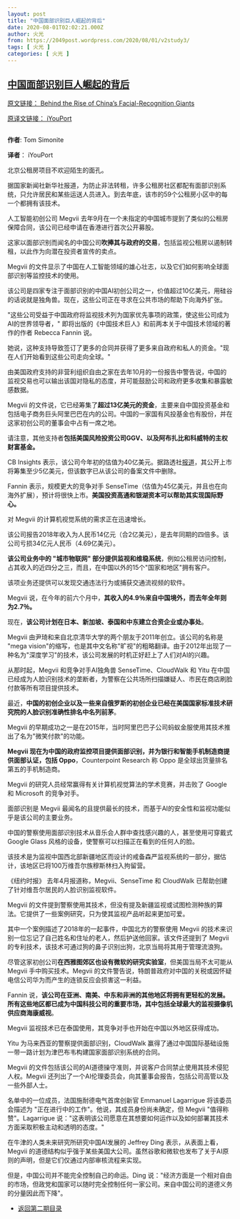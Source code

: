 ```yaml
---
layout: post
title: "中国面部识别巨人崛起的背后"
date: 2020-08-01T02:02:21.000Z
author: 火光
from: https://2049post.wordpress.com/2020/08/01/v2study3/
tags: [ 火光 ]
categories: [ 火光 ]
---
```

<!--1596247341000-->
[中国面部识别巨人崛起的背后](https://2049post.wordpress.com/2020/08/01/v2study3/)
------

<div>
<div class="wp-block-jetpack-markdown"><p><a href="https://www.wired.com/story/behind-rise-chinas-facial-recognition-giants/">原文链接： Behind the Rise of China&#8217;s Facial-Recognition Giants</a></p><p><a href="https://www.iyouport.org/%E4%B8%AD%E5%9B%BD%E9%9D%A2%E9%83%A8%E8%AF%86%E5%88%AB%E5%B7%A8%E4%BA%BA%E5%B4%9B%E8%B5%B7%E7%9A%84%E8%83%8C%E5%90%8E/">原译文链接： iYouPort</a></p><p><img src="https://i0.wp.com/www.iyouport.org/wp-content/uploads/2019/12/%E4%BA%BA%E8%84%B8%E8%AF%86%E5%88%AB.png?resize=1100%2C622&amp;ssl=1" alt=""></p><p><strong>作者</strong>: Tom Simonite</p><p><strong>译者</strong>： iYouPort</p><p>北京公租房项目不欢迎陌生的面孔。</p><p>据国家新闻社新华社报道，为防止非法转租，许多公租房社区都配有面部识别系统，只允许居民和某些运送人员进入。到去年底，该市的59个公租房小区中的每一个都拥有该技术。</p><p>人工智能初创公司 Megvii 去年9月在一个未指定的中国城市提到了类似的公租房保障合同，该公司已经申请在香港进行首次公开募股。</p><p>这家以面部识别而闻名的中国公司<strong>吹捧其与政府的交易</strong>，包括监视公租房以遏制转租，以此作为向潜在投资者宣传的卖点。</p><p>Megvii 的文件显示了中国在人工智能领域的雄心壮志，以及它们如何影响全球面部识别等监控技术的使用。</p><p>该公司是四家专注于面部识别的中国AI初创公司之一，价值超过10亿美元，用硅谷的话说就是独角兽。现在，这些公司正在寻求在公共市场的帮助下向海外扩张。</p><p>&quot;这些公司受益于中国政府将监视技术列为国家优先事项的政策，使这些公司成为AI的世界领导者，&quot; 即将出版的《中国技术巨人》和前两本关于中国技术领域的著作的作者 Rebecca Fannin 说。</p><p>她说，这种支持导致签订了更多的合同并获得了更多来自政府和私人的资金。&quot;现在人们开始看到这些公司走向全球。&quot;</p><p>由美国政府支持的非营利组织自由之家在去年10月的一份报告中警告说，中国的监视交易也可以输出该国对隐私的态度，并可能鼓励公司和政府更多收集和暴露敏感数据。</p><p>Megvii 的文件说，它已经筹集了<strong>超过13亿美元的资金</strong>，主要来自中国投资基金和包括电子商务巨头阿里巴巴在内的公司。中国的一家国有风投基金也有股份，并在这家初创公司的董事会中占有一席之地。</p><p>请注意，其他支持者<strong>包括美国风险投资公司GGV、以及阿布扎比和科威特的主权财富基金。</strong></p><p>CB Insights 表示，该公司今年初的估值为40亿美元。据路透社<a href="https://www.reuters.com/article/us-megvii-ipo/chinese-ai-start-up-megvii-files-for-hong-kong-ipo-of-at-least-500-million-idUSKCN1VG05I">报道</a>，其公开上市将筹集至少5亿美元，但该数字已从该公司的备案文件中删除。</p><p>Fannin 表示，规模更大的竞争对手 SenseTime（估值为45亿美元，并且也在向海外扩展），预计将很快上市。<strong>美国投资高通和银湖资本可以帮助其实现国际野心。</strong></p><p>对 Megvii 的计算机视觉系统的需求正在迅速增长。</p><p>该公司报告2018年收入为人民币14亿元（合2亿美元），是去年同期的四倍多。该公司亏损34亿元人民币（4.69亿美元）。</p><p><strong>该公司业务中的 &quot;城市物联网&quot; 部分提供监视和维稳系统</strong>，例如公租房访问控制，占其收入的近四分之三，而且，在中国以外的15个&quot;国家和地区&quot;拥有客户。</p><p>该项业务还提供可以发现交通违法行为或捕获交通流视频的软件。</p><p>Megvii 说，在今年的前六个月中，<strong>其收入的4.9％来自中国境外，而去年全年则为2.7％。</strong></p><p>现在，<strong>该公司计划在日本、新加坡、泰国和中东建立合资企业或办事处</strong>。</p><p>Megvii 由尹琦和来自北京清华大学的两个朋友于2011年创立。该公司的名称是 &quot;mega vision&quot;的缩写，也是其中文名称&quot;旷视&quot;的粗略翻译。由于2012年出现了一种名为&quot;深度学习&quot;的技术，该公司发展的时机正好赶上了人们对AI的兴趣。</p><p>从那时起，Megvii 和竞争对手AI独角兽 SenseTime、CloudWalk 和 Yitu 在中国已经成为人脸识别技术的垄断者，为警察在公共场所扫描嫌疑人、市民在商店刷脸付款等所有项目提供技术。</p><p>最近，<strong>中国的初创企业以及一些来自俄罗斯的初创企业已经在美国国家标准技术研究院的人脸识别准确性排名中名列前茅</strong>。</p><p>Megvii 的早期成功之一是在2015年，当时阿里巴巴子公司蚂蚁金服使用其技术推出了名为&quot;微笑付款&quot;的功能。</p><p><strong>Megvii 现在为中国的政府监控项目提供面部识别，并为银行和智能手机制造商提供面部认证，包括 Oppo</strong>，Counterpoint Research 称 Oppo 是全球出货量排名第五的手机制造商。</p><p>Megvii 的研究人员经常赢得有关计算机视觉算法的学术竞赛，并击败了 Google 和 Microsoft 的竞争对手。</p><p>面部识别是 Megvii 最闻名的且提供最长的技术，而基于AI的安全性和监视功能似乎是该公司的主要业务。</p><p>中国的警察使用面部识别技术从音乐会人群中查找感兴趣的人，甚至使用可穿戴式 Google Glass 风格的设备，使警察可以扫描正在看到的任何人的脸。</p><p>该技术是为监视中国西北部新疆地区而设计的戒备森严监视系统的一部分，据估计，该地区已将100万维吾尔族穆斯林扫入拘留营。</p><p>《纽约时报》 去年4月报道称，Megvii、SenseTime 和 CloudWalk 已帮助创建了针对维吾尔居民的人脸识别监视软件。</p><p>Megvii 的文件提到警察使用其技术，但没有提及新疆监视或试图检测种族的算法。它提供了一些案例研究，只为使其监视产品听起来更加可爱。</p><p>其中一个案例描述了2018年的一起事件，中国北方的警察使用 Megvii 的技术来识别一位忘记了自己姓名和住址的老人，然后护送他回家。该文件还提到了 Megvii 的专利技术，该技术可通过狗的鼻子识别出狗，北京当局将其用于管理流浪狗。</p><p>尽管这家初创公司<strong>在西雅图郊区也设有微软的研究实验室</strong>，但美国当局不太可能从 Megvii 手中购买技术。Megvii 的文件警告说，特朗普政府对中国的关税或因怀疑电信公司华为而产生的连锁反应会损害这一利益。</p><p>Fannin 说，<strong>该公司在亚洲、南美、中东和非洲的其他地区将拥有更轻松的发展。所有这些地区都已成为中国科技公司的重要市场，其中包括全球最大的监视摄像机供应商海康威视</strong>。</p><p>Megvii 监视技术已在泰国使用，其竞争对手也开始在中国以外地区获得成功。</p><p>Yitu 为马来西亚的警察提供面部识别，CloudWalk 赢得了通过中国国际基础设施一带一路计划为津巴布韦构建国家面部识别系统的合同。</p><p>Megvii 的文件包括该公司的AI道德操守准则，并说客户合同禁止使用其技术侵犯人权。Megvii 还列出了一个AI伦理委员会，向其董事会报告，包括公司高管以及一些外部人士。</p><p>名单中的一位成员，法国施耐德电气首席创新官 Emmanuel Lagarrigue 将该委员会描述为 &quot;正在进行中的工作&quot;。他说，其成员身份尚未确定，但 Megvii &quot;值得称赞&quot;。Lagarrigue 说：&quot;这表明该公司愿意在其想要如何运作以及如何部署其技术方面采取积极主动和透明的态度。&quot;</p><p>在牛津的人类未来研究所研究中国AI发展的 Jeffrey Ding 表示，从表面上看，Megvii 的道德结构似乎强于某些美国大公司。虽然谷歌和微软也发布了关于AI原则的声明，但是它们仅通过内部审核流程来实现。</p><p>但是，中国公司并不能完全控制自己的命运。Ding 说：&quot;经济方面是一个相对自由的市场，但政党和国家可以随时完全控制任何一家公司。来自中国公司的道德义务的分量因此而下降&quot;。</p></div><nav  class="wp-block-navigation" ><ul class="wp-block-navigation__container"><li class="wp-block-navigation-link"><a class="wp-block-navigation-link__content" href="https://2049post.wordpress.com/v2index/"><span class="wp-block-navigation-link__label">返回第二期目录</span></a></li></ul></nav>
</div>
